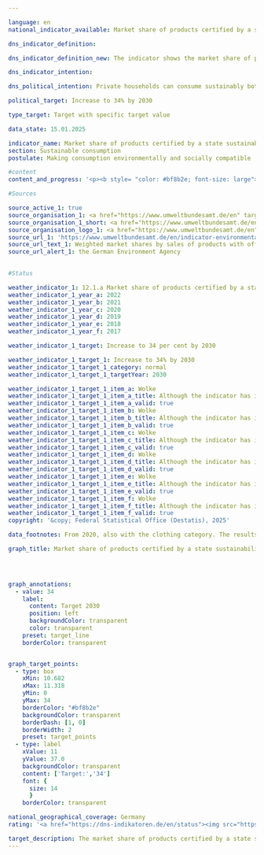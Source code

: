 ```yaml
---

language: en        
national_indicator_available: Market share of products certified by a state sustainability standard        

dns_indicator_definition:         

dns_indicator_definition_new: The indicator shows the market share of products with voluntary or mandatory sustainability labels (in %) whose award criteria are determined by government bodies. The sustainability labels and products include energy consumption labelling for cars, large household appliances, light bulbs and televisions; organic labels for food; the Green Button for clothing and the Blue Angel for hygiene paper, detergents and cleaning agents.        

dns_indicator_intention:         

dns_political_intention: Private households can consume sustainably both directly and indirectly. On the one hand, their purchasing decisions influence their own environmental footprint, as energy-efficient vehicles or insulated houses require less energy to use and cause lower greenhouse gas emissions. On the other hand, consumers can purchase products that have been manufactured in a particularly sustainable way.        

political_target: Increase to 34% by 2030        

type_target: Target with specific target value        

data_state: 15.01.2025        

indicator_name: Market share of products certified by a state sustainability standard        
section: Sustainable consumption        
postulate: Making consumption environmentally and socially compatible        

#content         
content_and_progress: '<p><b style= "color: #bf8b2e; font-size: large">12.1.a Market share of products certified by a state sustainability standard</b><br><br>The indicator represents the market share of products that either achieve the highest tier within their respective product class according to the EU Energy Labelling Scheme (EU-ELS) or are certified with one of the following environmental labels: EU Ecolabel, EU Organic Logo, Blue Angel, or Green Button. While the EU-ELS primarily assesses energy consumption and greenhouse gas emissions, the other environmental labels also cover additional environmental aspects&nbsp;–&nbsp;for example, the use of pesticides or pollution from wastewater containing harmful substances. The aim of the indicator is to demonstrate the extent to which environmentally friendly product variants are replacing conventional products in the market.<br><br>Only a selection of specific product groups is taken into account&nbsp;–&nbsp;among other reasons, because sales data for sustainably certified products are only available to a limited extent. At the same time, this approach is intended to avoid double counting. The data are provided by the German Environment Agency (UBA), which draws upon various sources for the calculation, including surveys conducted by the Gesellschaft für Konsumforschung (GfK). Data comparability over time is limited: first, the product group <i>clothing</i> has only been included in the indicator since 2020; second, changes in the criteria for awarding the EU Energy Label affect comparability. The efficiency classes, which until 2021&nbsp;ranged from A+++&nbsp;to D, were rescaled to a range from A to G for various product groups.<br><br>The indicator covers the consumption domains housing, mobility, clothing, and food. Included are, among others, household appliances such as refrigerators, washing machines, televisions, and air conditioners, as well as lighting products, foodstuffs, sanitary paper, laundry and cleaning agents, and passenger cars. Since the market sizes of the individual product groups vary considerably, the market shares of products with official environmental labels are weighted according to their respective sales volumes. Due to this weighting, the food sector has the greatest influence on the indicator: around 60% of the indicator value is attributable to the share of organic food. Approximately 24% is determined by the share of sustainable passenger cars, and 12% by the clothing product group.<br><br>Weighting by the environmental relevance of each product group is not feasible, as the environmental labels address different categories&nbsp;–&nbsp;such as energy consumption, greenhouse gas emissions, or material use&nbsp;–&nbsp;which cannot be aggregated into a single metric. A comprehensive ecological assessment in the form of a unified environmental footprint is therefore not possible. The indicator records newly placed-on-the-market products in relation to the total market. Behavioural changes through more efficient products&nbsp;–&nbsp;for example, increased consumption (rebound effect)&nbsp;–&nbsp;are not considered. Moreover, the indicator is based on sales values, meaning it does not allow conclusions to be drawn regarding the physical volume of sales, given price differences between conventional and certified products. Changes in the indicator value may therefore also result from price developments within individual product groups.<br><br>In 2022, expenditure on products with official sustainability labels amounted to 49.9&nbsp;billion euros&nbsp;–&nbsp;corresponding to 12.2% of total sales in the product groups considered. In 2012, this share was 3.6%. After the indicator value increased by 4.1&nbsp;percentage points in 2020&nbsp;compared with the previous year, it fell in 2022&nbsp;by 1.1&nbsp;percentage points relative to 2021, and was thus only slightly above the 2020&nbsp;value. If the trend of recent years continues, the politically established target of increasing the market share to at least 34% by 2030&nbsp;is unlikely to be met.<br><br>The increase in 2020&nbsp;was primarily attributable to the sharp rise in the market share of A+&nbsp;passenger cars, which&nbsp;–&nbsp;as a result of government incentive schemes&nbsp;–&nbsp;rose from 10.0% to 27.5%. In 2022, this market share stood at 31.2%. The market share of organic food was 6.3% in 2022, below the previous peak of 7.0% in 2021. In the clothing product group, the market share of sustainable products reached only 0.2% in 2022.<br><br>In several other product groups, the market shares of certified products are significantly higher, for example washing machines (96%), lighting products (76%), cooker hoods (60%), and tumble dryers (58%). However, due to their relatively low sales volumes in comparison with the total market, these high shares have only a minor impact on the overall indicator. The inclusion of the clothing product group with the <i>Green Button</i> label in 2020&nbsp;affects the comparability of the data before and after 2020&nbsp;relatively strongly, owing to its high weighting factor. Without taking the clothing product group into account, the indicator value in 2022&nbsp;would be approximately 14%.</p>'                

#Sources        

source_active_1: true
source_organisation_1: <a href="https://www.umweltbundesamt.de/en" target="_blank" onclick="return confirm_alert('the German Environment Agency', 'En')">German Environment Agency</a>
source_organisation_1_short: <a href="https://www.umweltbundesamt.de/en" target="_blank" onclick="return confirm_alert('the German Environment Agency', 'En')">German Environment Agency</a>
source_organisation_logo_1: <a href="https://www.umweltbundesamt.de/en" target="_blank" onclick="return confirm_alert('the German Environment Agency', 'En')"><img src="https://dns-indikatoren.de/public/OrgImgEn/uba.png" alt="German Environment Agency" title=" Click here to visit the homepage of the organizationGerman Environment Agency" style="height:60px; width:148px; border:transparent"/></a>
source_url_1: 'https://www.umweltbundesamt.de/en/indicator-environmentally-friendly-consumption'
source_url_text_1: Weighted market shares by sales of products with official eco-labels
source_url_alert_1: the German Environment Agency
        

#Status        

weather_indicator_1: 12.1.a Market share of products certified by a state sustainability standard
weather_indicator_1_year_a: 2022
weather_indicator_1_year_b: 2021
weather_indicator_1_year_c: 2020
weather_indicator_1_year_d: 2019
weather_indicator_1_year_e: 2018
weather_indicator_1_year_f: 2017

weather_indicator_1_target: Increase to 34 per cent by 2030

weather_indicator_1_target_1: Increase to 34% by 2030
weather_indicator_1_target_1_category: normal
weather_indicator_1_target_1_targetYear: 2030

weather_indicator_1_target_1_item_a: Wolke
weather_indicator_1_target_1_item_a_title: Although the indicator has in 2022 been moving in the desired direction toward the target, if the trend had to continued, the target would have been missed in the target year by more than 20% of the difference between the target value and the value at that time.
weather_indicator_1_target_1_item_a_valid: true
weather_indicator_1_target_1_item_b: Wolke
weather_indicator_1_target_1_item_b_title: Although the indicator has in 2021 been moving in the desired direction toward the target, if the trend had to continued, the target would have been missed in the target year by more than 20% of the difference between the target value and the value at that time.
weather_indicator_1_target_1_item_b_valid: true
weather_indicator_1_target_1_item_c: Wolke
weather_indicator_1_target_1_item_c_title: Although the indicator has in 2020 been moving in the desired direction toward the target, if the trend had to continued, the target would have been missed in the target year by more than 20% of the difference between the target value and the value at that time.
weather_indicator_1_target_1_item_c_valid: true
weather_indicator_1_target_1_item_d: Wolke
weather_indicator_1_target_1_item_d_title: Although the indicator has in 2019 been moving in the desired direction toward the target, if the trend had to continued, the target would have been missed in the target year by more than 20% of the difference between the target value and the value at that time.
weather_indicator_1_target_1_item_d_valid: true
weather_indicator_1_target_1_item_e: Wolke
weather_indicator_1_target_1_item_e_title: Although the indicator has in 2018 been moving in the desired direction toward the target, if the trend had to continued, the target would have been missed in the target year by more than 20% of the difference between the target value and the value at that time.
weather_indicator_1_target_1_item_e_valid: true
weather_indicator_1_target_1_item_f: Wolke
weather_indicator_1_target_1_item_f_title: Although the indicator has in 2017 been moving in the desired direction toward the target, if the trend had to continued, the target would have been missed in the target year by more than 20% of the difference between the target value and the value at that time.
weather_indicator_1_target_1_item_f_valid: true        
copyright: '&copy; Federal Statistical Office (Destatis), 2025'        

data_footnotes: From 2020, also with the clothing category. The results from 2020 onwards are therefore only comparable with previous years to a limited extent.<br>• From 2021, revised EU energy  labelling for various product groups. The results from 2021 are therefore only comparable with previous years to a limited extent.        

graph_title: Market share of products certified by a state sustainability standard        

        


graph_annotations:
  - value: 34
    label:
      content: Target 2030
      position: left
      backgroundColor: transparent
      color: transparent
    preset: target_line
    borderColor: transparent        


graph_target_points:
  - type: box
    xMin: 10.682
    xMax: 11.318
    yMin: 0
    yMax: 34
    borderColor: "#bf8b2e"
    backgroundColor: transparent
    borderDash: [1, 0]
    borderWidth: 2
    preset: target_points
  - type: label
    xValue: 11
    yValue: 37.0
    backgroundColor: transparent
    content: ['Target:','34']
    font: {
      size: 14
      }
    borderColor: transparent                

national_geographical_coverage: Germany        
rating: '<a href="https://dns-indikatoren.de/en/status"><img src="https://sdg-indikatoren.de/public/Wettersymbole/Wolke.png" title="Although the indicator has in 2022 been moving in the desired direction toward the target, if the trend had to continued, the target would have been missed in the target year by more than 20% of the difference between the target value and the value at that time." alt="Weathersymbol: cloud"/></a>'        

target_description: The market share of products certified by a state sustainability standard should be increased to at least 34% by 2030.<br><br><br>• According to the target formulation, if the average trend observed between 2017 and 2022 continues, the politically defined target will be substantially missed. Indicator 12.1.a is therefore assessed as <b>cloud</b> for 2022.        
---
```


